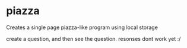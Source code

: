# piazza

Creates a single page piazza-like program using local storage

create a question, and then see the question. resonses dont work yet :/ 
